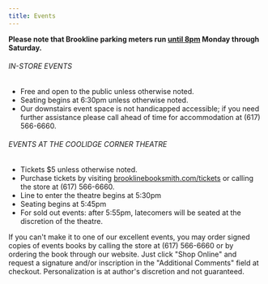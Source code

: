 ```yaml
---
title: Events
---
```

**Please note that Brookline parking meters run <u>until 8pm</u> Monday through Saturday.**

###### IN-STORE EVENTS

*   Free and open to the public unless otherwise noted.
*   Seating begins at 6:30pm unless otherwise noted.
*   Our downstairs event space is not handicapped accessible; if you need further assistance please call ahead of time for accommodation at (617) 566-6660.

###### EVENTS AT THE COOLIDGE CORNER THEATRE

*   Tickets $5 unless otherwise noted.
*   Purchase tickets by visiting [brooklinebooksmith.com/tickets](http://www.brooklinebooksmith-shop.com/ticketedevents) or calling the store at (617) 566-6660.
*   Line to enter the theatre begins at 5:30pm
*   Seating begins at 5:45pm
*   For sold out events: after 5:55pm, latecomers will be seated at the discretion of the theatre.

If you can't make it to one of our excellent events, you may order signed copies of events books by calling the store at (617) 566-6660 or by ordering the book through our website. Just click "Shop Online" and request a signature and/or inscription in the "Additional Comments" field at checkout. Personalization is at author's discretion and not guaranteed.